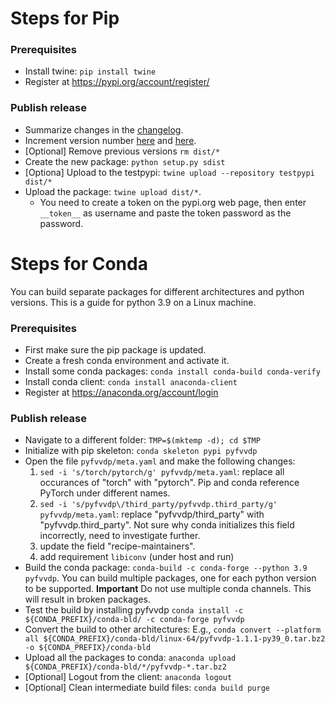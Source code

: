 # Steps for Pip
### Prerequisites
- Install twine: `pip install twine`
- Register at https://pypi.org/account/register/

### Publish release
- Summarize changes in the [changelog](ChangeLog.md).
- Increment version number [here](pyfvvdp/fvvdp_data/fvvdp_parameters.json) and [here](setup.py).
- [Optional] Remove previous versions `rm dist/*`
- Create the new package: `python setup.py sdist`
- [Optiona] Upload to the testpypi: `twine upload --repository testpypi dist/*`
- Upload the package: `twine upload dist/*`. 
  - You need to create a token on the pypi.org web page, then enter `__token__` as username and paste the token password as the password. 

# Steps for Conda
You can build separate packages for different architectures and python versions. This is a guide for python 3.9 on a Linux machine.
### Prerequisites
- First make sure the pip package is updated.
- Create a fresh conda environment and activate it.
- Install some conda packages: `conda install conda-build conda-verify`
- Install conda client: `conda install anaconda-client`
- Register at https://anaconda.org/account/login

### Publish release
- Navigate to a different folder: `TMP=$(mktemp -d); cd $TMP`
- Initialize with pip skeleton: `conda skeleton pypi pyfvvdp`
- Open the file `pyfvvdp/meta.yaml` and make the following changes:
  1. `sed -i 's/torch/pytorch/g' pyfvvdp/meta.yaml`: replace all occurances of "torch" with "pytorch". Pip and conda reference PyTorch under different names.
  2. `sed -i 's/pyfvvdp\/third_party/pyfvvdp.third_party/g' pyfvvdp/meta.yaml`: replace "pyfvvdp/third_party" with "pyfvvdp.third_party". Not sure why conda initializes this field incorrectly, need to investigate further.
  3. update the field "recipe-maintainers".
  4. add requirement `libiconv` (under host and run)
- Build the conda package: `conda-build -c conda-forge --python 3.9 pyfvvdp`. You can build multiple packages, one for each python version to be supported. **Important** Do not use multiple conda channels. This will result in broken packages.
- Test the build by installing pyfvvdp `conda install -c ${CONDA_PREFIX}/conda-bld/ -c conda-forge pyfvvdp`
- Convert the build to other architectures: E.g., `conda convert --platform all ${CONDA_PREFIX}/conda-bld/linux-64/pyfvvdp-1.1.1-py39_0.tar.bz2 -o ${CONDA_PREFIX}/conda-bld`
- Upload all the packages to conda: `anaconda upload ${CONDA_PREFIX}/conda-bld/*/pyfvvdp-*.tar.bz2`
- [Optional] Logout from the client: `anaconda logout`
- [Optional] Clean intermediate build files: `conda build purge`
